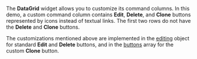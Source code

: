 The <b>DataGrid</b> widget allows you to&nbsp;customize its command columns. In&nbsp;this demo, a&nbsp;custom command column contains <b>Edit</b>, <b>Delete</b>, and <b>Clone</b> buttons represented by&nbsp;icons instead of&nbsp;textual links. The first two rows do&nbsp;not have the <b>Delete</b> and <b>Clone</b> buttons.

The customizations mentioned above are implemented in&nbsp;the <a href="/Documentation/ApiReference/UI_Widgets/dxDataGrid/Configuration/editing/">editing</a> object for standard <b>Edit</b> and <b>Delete</b> buttons, and in&nbsp;the <a href="/Documentation/ApiReference/UI_Widgets/dxDataGrid/Configuration/columns/buttons/">buttons</a> array for the custom <b>Clone</b> button.